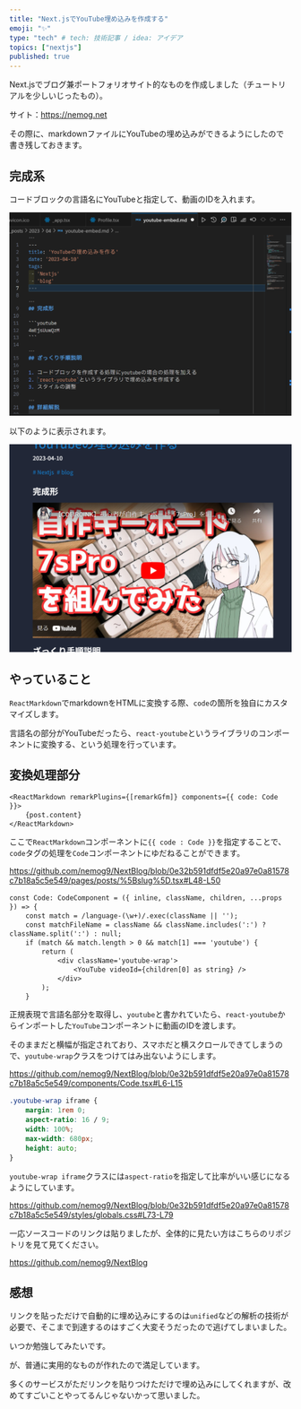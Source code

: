 ```yaml
---
title: "Next.jsでYouTube埋め込みを作成する"
emoji: "✨"
type: "tech" # tech: 技術記事 / idea: アイデア
topics: ["nextjs"]
published: true
---
```


Next.jsでブログ兼ポートフォリオサイト的なものを作成しました（チュートリアルを少しいじったもの）。

サイト：https://nemog.net

その際に、markdownファイルにYouTubeの埋め込みができるようにしたので書き残しておきます。

## 完成系

コードブロックの言語名にYouTubeと指定して、動画のIDを入れます。

![](/images/youtube-embeded-01.png)

以下のように表示されます。

![](/images/youtube-embeded-02.png)

## やっていること

`ReactMarkdown`でmarkdownをHTMLに変換する際、`code`の箇所を独自にカスタマイズします。

言語名の部分がYouTubeだったら、`react-youtube`というライブラリのコンポーネントに変換する、という処理を行っています。

## 変換処理部分

```tsx:[slug].tsx
<ReactMarkdown remarkPlugins={[remarkGfm]} components={{ code: Code }}>
    {post.content}
</ReactMarkdown>
```

ここで`ReactMarkdown`コンポーネントに`{{ code : Code }}`を指定することで、`code`タグの処理を`Code`コンポーネントにゆだねることができます。

https://github.com/nemog9/NextBlog/blob/0e32b591dfdf5e20a97e0a81578c7b18a5c5e549/pages/posts/%5Bslug%5D.tsx#L48-L50

```tsx:Code.tsx
const Code: CodeComponent = ({ inline, className, children, ...props }) => {
    const match = /language-(\w+)/.exec(className || '');
    const matchFileName = className && className.includes(':') ? className.split(':') : null;
    if (match && match.length > 0 && match[1] === 'youtube') {
        return (
            <div className='youtube-wrap'>
                <YouTube videoId={children[0] as string} />
            </div>
        );
    }
```

正規表現で言語名部分を取得し、`youtube`と書かれていたら、`react-youtube`からインポートした`YouTube`コンポーネントに動画のIDを渡します。

そのままだと横幅が指定されており、スマホだと横スクロールできてしまうので、`youtube-wrap`クラスをつけてはみ出ないようにします。

https://github.com/nemog9/NextBlog/blob/0e32b591dfdf5e20a97e0a81578c7b18a5c5e549/components/Code.tsx#L6-L15

```css:globals.css
.youtube-wrap iframe {
    margin: 1rem 0;
    aspect-ratio: 16 / 9;
    width: 100%;
    max-width: 680px;
    height: auto;
}
```

`youtube-wrap iframe`クラスには`aspect-ratio`を指定して比率がいい感じになるようにしています。

https://github.com/nemog9/NextBlog/blob/0e32b591dfdf5e20a97e0a81578c7b18a5c5e549/styles/globals.css#L73-L79

一応ソースコードのリンクは貼りましたが、全体的に見たい方はこちらのリポジトリを見て見てください。

https://github.com/nemog9/NextBlog

## 感想

リンクを貼っただけで自動的に埋め込みにするのは`unified`などの解析の技術が必要で、そこまで到達するのはすごく大変そうだったので逃げてしまいました。

いつか勉強してみたいです。

が、普通に実用的なものが作れたので満足しています。

多くのサービスがただリンクを貼りつけただけで埋め込みにしてくれますが、改めてすごいことやってるんじゃないかって思いました。
